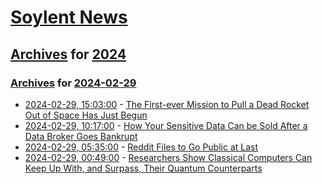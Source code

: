 # [Soylent News](../../../README.md)

## [Archives](../../index.md) for [2024](../index.md)

### [Archives](../../index.md) for [2024-02-29](index.md)

* [2024-02-29, 15:03:00](https://soylentnews.org/article.pl?sid=24/02/28/1814213&from=rss) - [The First-ever Mission to Pull a Dead Rocket Out of Space Has Just Begun](https://soylentnews.org/article.pl?sid=24/02/28/1814213&from=rss)
* [2024-02-29, 10:17:00](https://soylentnews.org/article.pl?sid=24/02/28/1230205&from=rss) - [How Your Sensitive Data Can be Sold After a Data Broker Goes Bankrupt](https://soylentnews.org/article.pl?sid=24/02/28/1230205&from=rss)
* [2024-02-29, 05:35:00](https://soylentnews.org/article.pl?sid=24/02/27/1417245&from=rss) - [Reddit Files to Go Public at Last](https://soylentnews.org/article.pl?sid=24/02/27/1417245&from=rss)
* [2024-02-29, 00:49:00](https://soylentnews.org/article.pl?sid=24/02/27/1411215&from=rss) - [Researchers Show Classical Computers Can Keep Up With, and Surpass, Their Quantum Counterparts](https://soylentnews.org/article.pl?sid=24/02/27/1411215&from=rss)
